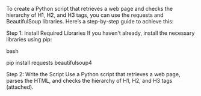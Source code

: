 To create a Python script that retrieves a web page and checks the hierarchy of H1, H2, and H3 tags, you can use the requests and BeautifulSoup libraries. Here’s a step-by-step guide to achieve this:

Step 1: Install Required Libraries
If you haven't already, install the necessary libraries using pip:

bash

pip install requests beautifulsoup4

Step 2: Write the Script
Use a Python script that retrieves a web page, parses the HTML, and checks the hierarchy of H1, H2, and H3 tags (attached).
